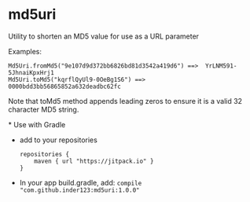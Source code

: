 # md5uri
Utility to shorten an MD5 value for use as a URL parameter

Examples:
```
Md5Uri.fromMd5("9e107d9d372bb6826bd81d3542a419d6") ==>  YrLNM591-5JhnaiKpxHrj1
Md5Uri.toMd5("kqrflQyUl9-0OeBg1S6") ==>  0000bdd3bb56865852a632deadbc62fc
```
Note that toMd5 method appends leading zeros to ensure it is a valid 32 character MD5 string.

​* Use with Gradle
* add to your repositories
    ```
    repositories {
        maven { url "https://jitpack.io" }
    }
    ```
* In your app build.gradle, add:  ```compile "com.github.inder123:md5uri:1.0.0"```
